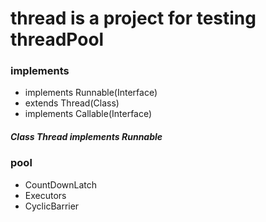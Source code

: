 # thread is a project for testing threadPool
### implements
* implements Runnable(Interface)
* extends Thread(Class)
* implements Callable<T>(Interface)
##### Class Thread implements Runnable
### pool
* CountDownLatch
* Executors
* CyclicBarrier